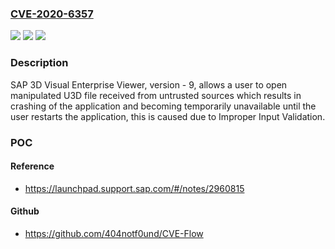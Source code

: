 ### [CVE-2020-6357](https://cve.mitre.org/cgi-bin/cvename.cgi?name=CVE-2020-6357)
![](https://img.shields.io/static/v1?label=Product&message=SAP%203D%20Visual%20Enterprise%20Viewer&color=blue)
![](https://img.shields.io/static/v1?label=Version&message=%3C9%20&color=brighgreen)
![](https://img.shields.io/static/v1?label=Vulnerability&message=Improper%20Input%20Validation&color=brighgreen)

### Description

SAP 3D Visual Enterprise Viewer, version - 9, allows a user to open manipulated U3D file received from untrusted sources which results in crashing of the application and becoming temporarily unavailable until the user restarts the application, this is caused due to Improper Input Validation.

### POC

#### Reference
- https://launchpad.support.sap.com/#/notes/2960815

#### Github
- https://github.com/404notf0und/CVE-Flow

